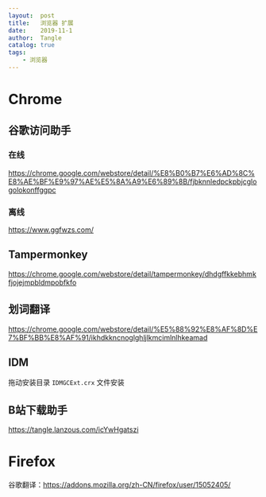 ```yaml
---
layout:  post
title:   浏览器 扩展
date:    2019-11-1
author:  Tangle
catalog: true
tags:
    - 浏览器
---
```


# Chrome

## 谷歌访问助手

### 在线

<https://chrome.google.com/webstore/detail/%E8%B0%B7%E6%AD%8C%E8%AE%BF%E9%97%AE%E5%8A%A9%E6%89%8B/fjbknnledpckpbjcglogolokonffggpc>

### 离线

<https://www.ggfwzs.com/>

## Tampermonkey

<https://chrome.google.com/webstore/detail/tampermonkey/dhdgffkkebhmkfjojejmpbldmpobfkfo>

## 划词翻译

<https://chrome.google.com/webstore/detail/%E5%88%92%E8%AF%8D%E7%BF%BB%E8%AF%91/ikhdkkncnoglghljlkmcimlnlhkeamad>

## IDM

拖动安装目录 `IDMGCExt.crx` 文件安装

## B站下载助手

<https://tangle.lanzous.com/icYwHgatszi>

# Firefox

谷歌翻译：<https://addons.mozilla.org/zh-CN/firefox/user/15052405/>
